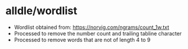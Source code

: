 # alldle/wordlist
- Wordlist obtained from: https://norvig.com/ngrams/count_1w.txt
- Processed to remove the number count and trailing tabline character
- Processed to remove words that are not of length 4 to 9